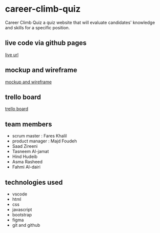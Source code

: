 # career-climb-quiz

Career Climb Quiz a quiz website that will evaluate candidates' knowledge and skills for a specific position.

## live code via github pages

[live url](https://zarqac2p3g3.github.io/career-climb-quiz/)

## mockup and wireframe

[mockup and wireframe](https://www.figma.com/file/TUOIMfyykxu4TbZQvcAfbL/CCQ---wireframe%2Fmockup?node-id=25-58&t=a62CkK0AIr56uQl5-0)

## trello board

[trello board](https://trello.com/b/kv7Gdolz/third-project)

## team members

- scrum master : Fares Khalil
- product manager : Majd Foudeh
- Saad Zireeni
- Tasneem Al-jamat
- Hind Hudeib
- Asma Rasheed
- Fahmi Al-dairi

## technologies used

- vscode
- html
- css
- javascript
- bootstrap
- figma
- git and github
